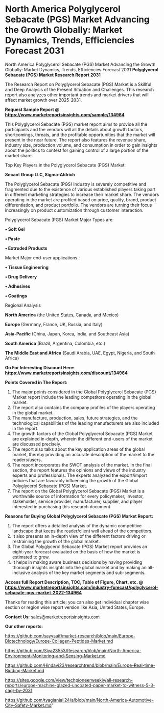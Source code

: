 # North America Polyglycerol Sebacate (PGS) Market Advancing the Growth Globally: Market Dynamics, Trends, Efficiencies Forecast 2031
North America Polyglycerol Sebacate (PGS) Market Advancing the Growth Globally: Market Dynamics, Trends, Efficiencies Forecast 2031
<strong>Polyglycerol Sebacate (PGS) Market Research Report 2031</strong>

The Research Report on Polyglycerol Sebacate (PGS) Market is a Skillful and Deep Analysis of the Present Situation and Challenges. This research report also analyzes other important trends and market drivers that will affect market growth over 2025-2031.

<strong>Request Sample Report @ <a href=https://www.marketreportsinsights.com/sample/134964>https://www.marketreportsinsights.com/sample/134964</a></strong>

This Polyglycerol Sebacate (PGS) market report aims to provide all the participants and the vendors will all the details about growth factors, shortcomings, threats, and the profitable opportunities that the market will present in the near future. The report also features the revenue share, industry size, production volume, and consumption in order to gain insights about the politics to contest for gaining control of a large portion of the market share.

Top Key Players in the Polyglycerol Sebacate (PGS) Market:

<strong>Secant Group LLC, Sigma-Aldrich</strong>

The Polyglycerol Sebacate (PGS) Industry is severely competitive and fragmented due to the existence of various established players taking part in different marketing strategies to increase their market share. The vendors operating in the market are profiled based on price, quality, brand, product differentiation, and product portfolio. The vendors are turning their focus increasingly on product customization through customer interaction.

Polyglycerol Sebacate (PGS) Market Major Types are:

<strong>• Soft Gel

• Paste

• Extruded Products</strong>

Market Major end-user applications :

<strong>• Tissue Engineering

• Drug Delivery

• Adhesives

• Coatings</strong>

Regional Analysis

</u><strong><b>North America</b></strong> (the United States, Canada, and Mexico)

<strong><b>Europe </b></strong>(Germany, France, UK, Russia, and Italy)

<strong><b>Asia-Pacific</b></strong> (China, Japan, Korea, India, and Southeast Asia)

<strong><b>South America</b></strong> (Brazil, Argentina, Colombia, etc.)

<strong><b>The Middle East and Africa</b></strong> (Saudi Arabia, UAE, Egypt, Nigeria, and South Africa)

<strong>Go For Interesting Discount Here: <a href=https://www.marketreportsinsights.com/discount/134964>https://www.marketreportsinsights.com/discount/134964</a></strong>

<strong>Points Covered in The Report:</strong>
<ol>
  <li>The major points considered in the Global Polyglycerol Sebacate (PGS) Market report include the leading competitors operating in the global market.</li>
  <li>The report also contains the company profiles of the players operating in the global market.</li>
  <li>The manufacture, production, sales, future strategies, and the technological capabilities of the leading manufacturers are also included in the report.</li>
  <li>The growth factors of the Global Polyglycerol Sebacate (PGS) Market are explained in-depth, wherein the different end-users of the market are discussed precisely.</li>
  <li>The report also talks about the key application areas of the global market, thereby providing an accurate description of the market to the readers/users.</li>
  <li>The report incorporates the SWOT analysis of the market. In the final section, the report features the opinions and views of the industry experts and professionals. The experts analyzed the export/import policies that are favorably influencing the growth of the Global Polyglycerol Sebacate (PGS) Market.</li>
  <li>The report on the Global Polyglycerol Sebacate (PGS) Market is a worthwhile source of information for every policymaker, investor, stakeholder, service provider, manufacturer, supplier, and player interested in purchasing this research document.</li>
</ol>
<strong>Reasons for Buying Global Polyglycerol Sebacate (PGS) Market Report:</strong>

<ol>
  <li>The report offers a detailed analysis of the dynamic competitive landscape that keeps the reader/client well ahead of the competitors.</li>
  <li>It also presents an in-depth view of the different factors driving or restraining the growth of the global market.</li>
  <li>The Global Polyglycerol Sebacate (PGS) Market report provides an eight-year forecast evaluated on the basis of how the market is estimated to grow.</li>
  <li>It helps in making aware business decisions by having providing thorough insights insights into the global market and by making an all-inclusive analysis of the key market segments and sub-segments.</li>
</ol>
<strong>Access full Report Description, TOC, Table of Figure, Chart, etc. @ <a href=https://www.marketreportsinsights.com/industry-forecast/polyglycerol-sebacate-pgs-market-2022-134964>https://www.marketreportsinsights.com/industry-forecast/polyglycerol-sebacate-pgs-market-2022-134964</a></strong>


Thanks for reading this article; you can also get individual chapter wise section or region wise report version like Asia, United States, Europe.

<strong>Contact Us:</strong>
sales@marketreportsinsights.com

<strong>Our other reports:</strong>

<a href=https://github.com/sayysaif/market-research/blob/main/Europe-Biotechnology/Europe-Collagen-Peptides-Market.md>https://github.com/sayysaif/market-research/blob/main/Europe-Biotechnology/Europe-Collagen-Peptides-Market.md</a>

<a href=https://github.com/Siya23553/Research/blob/main/North-America-Environment-Monitoring-and-Sensing-Market.md>https://github.com/Siya23553/Research/blob/main/North-America-Environment-Monitoring-and-Sensing-Market.md</a>

<a href=https://github.com/Hindavi23/researchtrend/blob/main/Europe-Real-time-Bidding-Market.md>https://github.com/Hindavi23/researchtrend/blob/main/Europe-Real-time-Bidding-Market.md</a>

<a href=https://sites.google.com/view/techpioneerweekly/all-research-reports/europe-machine-glazed-uncoated-paper-market-to-witness-5-3-cagr-by-2031>https://sites.google.com/view/techpioneerweekly/all-research-reports/europe-machine-glazed-uncoated-paper-market-to-witness-5-3-cagr-by-2031</a>

<a href=https://github.com/tyagianjali24/a/blob/main/North-America-Automotive-City-Safety-Market.md>https://github.com/tyagianjali24/a/blob/main/North-America-Automotive-City-Safety-Market.md</a>"
